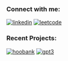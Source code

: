 
### Connect with me:
[![linkedin](https://img.shields.io/badge/LinkedIn-0077B5?style=for-the-badge&logo=linkedin&logoColor=white)](https://linkedin.com/in/jadhav-kunal)
[![leetcode](https://img.shields.io/badge/-LeetCode-FFA116?style=for-the-badge&logo=LeetCode&logoColor=black)](https://leetcode.com/jadhav-kunal)

### Recent Projects:
[![hoobank](https://badgen.net/badge/HooBank/Modern%20Bank%20Application/cyan?icon=https://raw.githubusercontent.com/jadhav-kunal/bank-modern-web/main/public/hoobank.svg)](https://hoobank-eef310.netlify.app)
[![gpt3](https://badgen.net/badge/GPT-3/Blog%20Website/green?icon=https://uxwing.com/wp-content/themes/uxwing/download/brands-and-social-media/chatgpt-icon.svg)](https://gpt3-32f3b9.netlify.app)
